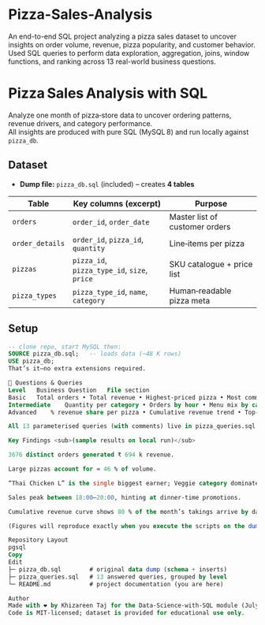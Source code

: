 # Pizza-Sales-Analysis
An end-to-end SQL project analyzing a pizza sales dataset to uncover insights on order volume, revenue, pizza popularity, and customer behavior. Used SQL queries to perform data exploration, aggregation, joins, window functions, and ranking across 13 real-world business questions.

# Pizza Sales Analysis with SQL

Analyze one month of pizza‑store data to uncover ordering patterns, revenue drivers, and category performance.  
All insights are produced with pure SQL (MySQL 8) and run locally against `pizza_db`.

## Dataset
* **Dump file:** `pizza_db.sql` (included) – creates **4 tables**

| Table          | Key columns (excerpt)                       | Purpose                              |
| -------------- | ------------------------------------------- | ------------------------------------ |
| `orders`       | `order_id`, `order_date`                    | Master list of customer orders       |
| `order_details`| `order_id`, `pizza_id`, `quantity`          | Line‑items per pizza                 |
| `pizzas`       | `pizza_id`, `pizza_type_id`, `size`, `price`| SKU catalogue + price list           |
| `pizza_types`  | `pizza_type_id`, `name`, `category`         | Human‑readable pizza meta            |

## Setup

```sql
-- clone repo, start MySQL then:
SOURCE pizza_db.sql;   -- loads data (~48 K rows)
USE pizza_db;
That’s it—no extra extensions required.

🔎 Questions & Queries
Level	Business Question	File section
Basic	Total orders • Total revenue • Highest‑priced pizza • Most common size • Top‑5 pizzas by quantity	#Basic Q1–Q5
Intermediate	Quantity per category • Orders by hour • Menu mix by category • Avg. pizzas / day • Top‑3 pizzas by revenue	#Intermediate Q1–Q5
Advanced	% revenue share per pizza • Cumulative revenue trend • Top‑3 revenue pizzas inside each category	#Advanced Q1–Q3

All 13 parameterised queries (with comments) live in pizza_queries.sql and mirror the markdown above.

Key Findings <sub>(sample results on local run)</sub>

3676 distinct orders generated ₹ 694 k revenue.

Large pizzas account for ≈ 46 % of volume.

“Thai Chicken L” is the single biggest earner; Veggie category dominates quantity but not revenue.

Sales peak between 18:00–20:00, hinting at dinner‑time promotions.

Cumulative revenue curve shows 80 % of the month’s takings arrive by day 22 (Pareto effect).

(Figures will reproduce exactly when you execute the scripts on the dump.)

Repository Layout
pgsql
Copy
Edit
├─ pizza_db.sql        # original data dump (schema + inserts)
├─ pizza_queries.sql   # 13 answered queries, grouped by level
└─ README.md           # project documentation (you are here)

Author
Made with ❤️ by Khizareen Taj for the Data‑Science‑with‑SQL module (July 2025).
Code is MIT‑licensed; dataset is provided for educational use only.

